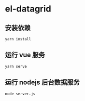 # el-datagrid

## 安装依赖

```
yarn install
```

## 运行 vue 服务

```
yarn serve
```

## 运行 nodejs 后台数据服务

```
node server.js
```